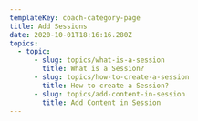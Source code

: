 ```yaml
---
templateKey: coach-category-page
title: Add Sessions
date: 2020-10-01T18:16:16.280Z
topics:
  - topic:
      - slug: topics/what-is-a-session
        title: What is a Session?
      - slug: topics/how-to-create-a-session
        title: How to create a Session?
      - slug: topics/add-content-in-session
        title: Add Content in Session
---
```


